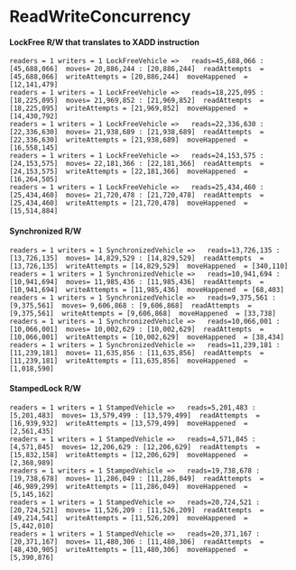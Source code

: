 # ReadWriteConcurrency
#### LockFree R/W that translates to XADD instruction <br/>
```readers = 1 writers = 1 LockFreeVehicle =>   reads=45,688,066 : [45,688,066]  moves= 20,886,244 : [20,886,244]  readAttempts  = [45,688,066]  writeAttempts = [20,886,244]  moveHappened  = [12,141,479]  ```<br/>
```readers = 1 writers = 1 LockFreeVehicle =>   reads=18,225,095 : [18,225,095]  moves= 21,969,852 : [21,969,852]  readAttempts  = [18,225,095]  writeAttempts = [21,969,852]  moveHappened  = [14,430,792]```  <br />
```readers = 1 writers = 1 LockFreeVehicle =>   reads=22,336,630 : [22,336,630]  moves= 21,938,689 : [21,938,689]  readAttempts  = [22,336,630]  writeAttempts = [21,938,689]  moveHappened  = [16,558,145]```  <br />
```readers = 1 writers = 1 LockFreeVehicle =>   reads=24,153,575 : [24,153,575]  moves= 22,181,366 : [22,181,366]  readAttempts  = [24,153,575]  writeAttempts = [22,181,366]  moveHappened  = [16,264,505]```  <br />
```readers = 1 writers = 1 LockFreeVehicle =>   reads=25,434,460 : [25,434,460]  moves= 21,720,478 : [21,720,478]  readAttempts  = [25,434,460]  writeAttempts = [21,720,478]  moveHappened  = [15,514,884]```  <br />

#### Synchronized R/W 
```readers = 1 writers = 1 SynchronizedVehicle =>   reads=13,726,135 : [13,726,135]  moves= 14,829,529 : [14,829,529]  readAttempts  = [13,726,135]  writeAttempts = [14,829,529]  moveHappened  = [340,110]``` <br/> 
```readers = 1 writers = 1 SynchronizedVehicle =>   reads=10,941,694 : [10,941,694]  moves= 11,985,436 : [11,985,436]  readAttempts  = [10,941,694]  writeAttempts = [11,985,436]  moveHappened  = [68,403]``` <br/> 
```readers = 1 writers = 1 SynchronizedVehicle =>   reads=9,375,561 : [9,375,561]  moves= 9,606,868 : [9,606,868]  readAttempts  = [9,375,561]  writeAttempts = [9,606,868]  moveHappened  = [33,738]``` <br/> 
```readers = 1 writers = 1 SynchronizedVehicle =>   reads=10,066,001 : [10,066,001]  moves= 10,002,629 : [10,002,629]  readAttempts  = [10,066,001]  writeAttempts = [10,002,629]  moveHappened  = [38,434]``` <br/> 
```readers = 1 writers = 1 SynchronizedVehicle =>   reads=11,239,181 : [11,239,181]  moves= 11,635,856 : [11,635,856]  readAttempts  = [11,239,181]  writeAttempts = [11,635,856]  moveHappened  = [1,018,590]``` <br/> 

#### StampedLock R/W 
```readers = 1 writers = 1 StampedVehicle =>   reads=5,201,483 : [5,201,483]  moves= 13,579,499 : [13,579,499]  readAttempts  = [16,939,932]  writeAttempts = [13,579,499]  moveHappened  = [2,561,435] ``` <br/> 
```readers = 1 writers = 1 StampedVehicle =>   reads=4,571,845 : [4,571,845]  moves= 12,206,629 : [12,206,629]  readAttempts  = [15,832,158]  writeAttempts = [12,206,629]  moveHappened  = [2,368,989] ``` <br/> 
```readers = 1 writers = 1 StampedVehicle =>   reads=19,738,678 : [19,738,678]  moves= 11,286,049 : [11,286,049]  readAttempts  = [46,989,299]  writeAttempts = [11,286,049]  moveHappened  = [5,145,162] ``` <br/> 
```readers = 1 writers = 1 StampedVehicle =>   reads=20,724,521 : [20,724,521]  moves= 11,526,209 : [11,526,209]  readAttempts  = [49,214,541]  writeAttempts = [11,526,209]  moveHappened  = [5,442,010] ``` <br/> 
```readers = 1 writers = 1 StampedVehicle =>   reads=20,371,167 : [20,371,167]  moves= 11,480,306 : [11,480,306]  readAttempts  = [48,430,905]  writeAttempts = [11,480,306]  moveHappened  = [5,390,876] ``` <br/> 
